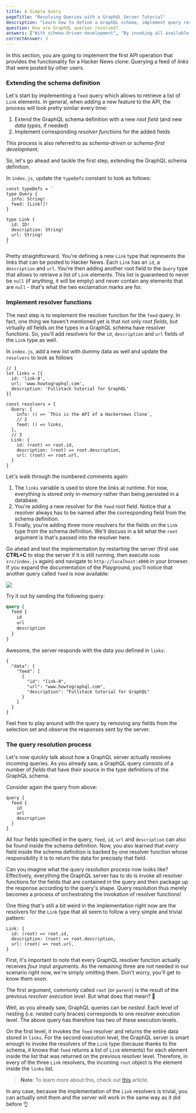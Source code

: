 ```yaml
---
title: A Simple Query
pageTitle: "Resolving Queries with a GraphQL Server Tutorial"
description: "Learn how to define a GraphQL schema, implement query resolvers with Node.js and test your queries in a GraphQL Playground."
question: How are GraphQL queries resolved?
answers: ["With schema-driven development", "By invoking all available resolver functions", "By invoking the resolver function of the root field", "By invoking the resolver functions for the fields contained in the query"]
correctAnswer: 3
---
```


In this section, you are going to implement the first API operation that provides the functionality for a Hacker News clone: Querying a feed of _links_ that were posted by other users.

### Extending the schema definition

Let's start by implementing a `feed` query which allows to retrieve a list of `Link` elements. In general, when adding a new feature to the API, the process will look pretty similar every time:

1. Extend the GraphQL schema definition with a new _root field_ (and new _data types_, if needed)
1. Implement corresponding _resolver functions_ for the added fields

This process is also referred to as _schema-driven_ or _schema-first development_.

So, let's go ahead and tackle the first step, extending the GraphQL schema definition.

<Instruction>

In `index.js`, update the `typeDefs` constant to look as follows:

```js{4,7-11}(path="../hackernews-node/src/index.js")
const typeDefs = `
type Query {
  info: String!
  feed: [Link!]!
}

type Link {
  id: ID!
  description: String!
  url: String!
}
`
```

</Instruction>

Pretty straightforward. You're defining a new `Link` type that represents the links that can be posted to Hacker News. Each `Link` has an `id`, a `description` and `url`. You're then adding another root field to the `Query` type that allows to retrieve a list of `Link` elements. This list is guaranteed to never be `null` (if anything, it will be empty) and never contain any elements that are `null` - that's what the two exclamation marks are for.

### Implement resolver functions

The next step is to implement the resolver function for the `feed` query. In fact, one thing we haven't mentioned yet is that not only _root fields_, but virtually _all_ fields on the types in a GraphQL schema have resolver functions. So, you'll add resolvers for the `id`, `description` and `url` fields of the `Link` type as well.

<Instruction>

In `index.js`, add a new list with dummy data as well and update the `resolvers` to look as follows

```js{2-6,12,15-19}(path="../hackernews-node/src/index.js")
// 1
let links = [{
  id: 'link-0',
  url: 'www.howtographql.com',
  description: 'Fullstack tutorial for GraphQL'
}]

const resolvers = {
  Query: {
    info: () => `This is the API of a Hackernews Clone`,
    // 2
    feed: () => links,
  },
  // 3
  Link: {
    id: (root) => root.id,
    description: (root) => root.description,
    url: (root) => root.url,
  }
}
```

</Instruction>

Let's walk through the numbered comments again:

1. The `links` variable is used to store the links at runtime. For now, everything is stored only _in-memory_ rather than being persisted in a database.
1. You're adding a new resolver for the `feed` root field. Notice that a resolver always has to be named after the corresponding field from the schema definition.
1. Finally, you're adding three more resolvers for the fields on the `Link` type from the schema definition. We'll discuss in a bit what the `root` argument is that's passed into the resolver here.

Go ahead and test the implementation by restarting the server (first use **CTRL+C** to stop the server if it is still running, then execute `node src/index.js` again) and navigate to `http://localhost:4000` in your browser. If you expand the documentation of the Playground, you'll notice that another query called `feed` is now available:

![](https://imgur.com/0EQ5P9p.png)

Try it out by sending the following query:

```graphql
query {
  feed {
    id
    url
    description
  }
}
```

Awesome, the server responds with the data you defined in `links`:

```json(nocopy)
{
  "data": {
    "feed": [
      {
        "id": "link-0",
        "url": "www.howtographql.com",
        "description": "Fullstack tutorial for GraphQL"
      }
    ]
  }
}
```

Feel free to play around with the query by removing any fields from the selection set and observe the responses sent by the server.

### The query resolution process

Let's now quickly talk about how a GraphQL server actually resolves incoming queries. As you already saw, a GraphQL query consists of a number of _fields_ that have their source in the type definitions of the GraphQL schema.

Consider again the query from above:

```graphql(nocopy)
query {
  feed {
    id
    url
    description
  }
}
```

All four fields specified in the query, `feed`, `id`, `url` and `description` can also be found inside the schema definition. Now, you also learned that _every_ field inside the schema definition is backed by one resolver function whose responsibility it is to return the data for precisely that field.

Can you imagine what the query resolution process now looks like? Effectively, everything the GraphQL server has to do is invoke all resolver functions for the fields that are contained in the query and then package up the response according to the query's shape. Query resolution thus merely becomes a process of orchestrating the invokation of resolver functions!

One thing that's still a bit weird in the implementation right now are the resolvers for the `Link` type that all seem to follow a very simple and trivial pattern:

```js(nocopy)
Link: {
  id: (root) => root.id,
  description: (root) => root.description,
  url: (root) => root.url,
}
```

First, it's important to note that every GraphQL resolver function actually receives _four_ input arguments. As the remaining three are not needed in our scenario right now, we're simply omitting them. Don't worry, you'll get to know them soon.

The first argument, commonly called `root` (or `parent`) is the result of the previous _resolver execution level_. But what does that mean? 🤔

Well, as you already saw, GraphQL queries can be _nested_. Each level of nesting (i.e. nested curly braces) corresponds to one resolver execution level. The above query has therefore has two of these execution levels.

On the first level, it invokes the `feed` resolver and returns the entire data stored in `links`. For the second execution level, the GraphQL server is smart enough to invoke the resolvers of the `Link` type (because thanks to the schema, it knows that `feed` returns a list of `Link` elements) for each element inside the list that was returned on the previous resolver level. Therefore, in every of the three `Link` resolvers, the incoming `root` object is the element inside the `links` list.

> **Note**: To learn more about this, check out [this](https://blog.graph.cool/graphql-server-basics-the-schema-ac5e2950214e#9d03) article.

In any case, because the implementation of the `Link` resolvers is trivial, you can actually omit them and the server will work in the same way as it did before 👌